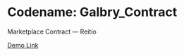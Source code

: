 # Codename: Galbry_Contract
Marketplace Contract — Reitio

[Demo Link](https://reitiomarketplace-92054.web.app)
